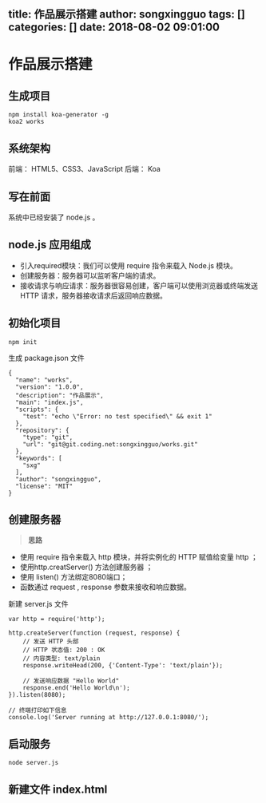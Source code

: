 title: 作品展示搭建
author: songxingguo
tags: []
categories: []
date: 2018-08-02 09:01:00
---
# 作品展示搭建

## 生成项目

```
npm install koa-generator -g
koa2 works
```

## 系统架构

前端： HTML5、CSS3、JavaScript
后端： Koa

## 写在前面

系统中已经安装了 node.js 。

## node.js 应用组成

- 引入required模块：我们可以使用 require 指令来载入 Node.js 模块。
- 创建服务器：服务器可以监听客户端的请求。
- 接收请求与响应请求：服务器很容易创建，客户端可以使用浏览器或终端发送 HTTP 请求，服务器接收请求后返回响应数据。

## 初始化项目

```
npm init
```
生成 package.json 文件

```
{
  "name": "works",
  "version": "1.0.0",
  "description": "作品展示",
  "main": "index.js",
  "scripts": {
    "test": "echo \"Error: no test specified\" && exit 1"
  },
  "repository": {
    "type": "git",
    "url": "git@git.coding.net:songxingguo/works.git"
  },
  "keywords": [
    "sxg"
  ],
  "author": "songxingguo",
  "license": "MIT"
}
```
<!-- more -->

## 创建服务器

> **思路**
- 使用 require 指令来载入 http 模块，并将实例化的 HTTP 赋值给变量 http ；
- 使用http.creatServer() 方法创建服务器 ；
- 使用 listen() 方法绑定8080端口；
- 函数通过 request , response 参数来接收和响应数据。

新建 server.js 文件

```
var http = require('http');

http.createServer(function (request, response) {
    // 发送 HTTP 头部 
    // HTTP 状态值: 200 : OK
    // 内容类型: text/plain
    response.writeHead(200, {'Content-Type': 'text/plain'});

    // 发送响应数据 "Hello World"
    response.end('Hello World\n');
}).listen(8080);

// 终端打印如下信息
console.log('Server running at http://127.0.0.1:8080/');
```
## 启动服务

```
node server.js
```

## 新建文件 index.html

